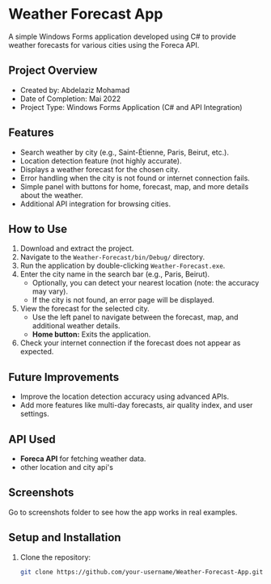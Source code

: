 # Weather Forecast App

A simple Windows Forms application developed using C# to provide weather forecasts for various cities using the Foreca API.
## Project Overview
- Created by: Abdelaziz Mohamad
- Date of Completion: Mai 2022
- Project Type: Windows Forms Application (C# and API Integration)

## Features
- Search weather by city (e.g., Saint-Étienne, Paris, Beirut, etc.).
- Location detection feature (not highly accurate).
- Displays a weather forecast for the chosen city.
- Error handling when the city is not found or internet connection fails.
- Simple panel with buttons for home, forecast, map, and more details about the weather.
- Additional API integration for browsing cities.

## How to Use
1. Download and extract the project.
2. Navigate to the `Weather-Forecast/bin/Debug/` directory.
3. Run the application by double-clicking `Weather-Forecast.exe`.
4. Enter the city name in the search bar (e.g., Paris, Beirut). 
   - Optionally, you can detect your nearest location (note: the accuracy may vary).
   - If the city is not found, an error page will be displayed.
5. View the forecast for the selected city.
   - Use the left panel to navigate between the forecast, map, and additional weather details.
   - **Home button:** Exits the application.
6. Check your internet connection if the forecast does not appear as expected.

## Future Improvements
- Improve the location detection accuracy using advanced APIs.
- Add more features like multi-day forecasts, air quality index, and user settings.

## API Used
- **Foreca API** for fetching weather data.
- other location and city api's
## Screenshots
Go to screenshots folder to see how the app works in real examples.

## Setup and Installation
1. Clone the repository:
   ```bash
   git clone https://github.com/your-username/Weather-Forecast-App.git
